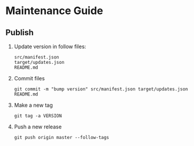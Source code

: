 # Maintenance Guide

## Publish

1. Update version in follow files:
   ```
   src/manifest.json
   target/updates.json
   README.md
   ```
1. Commit files
   ```
   git commit -m "bump version" src/manifest.json target/updates.json README.md
   ```
1. Make a new tag
   ```
   git tag -a VERSION
   ```
1. Push a new release
   ```
   git push origin master --follow-tags
   ```
